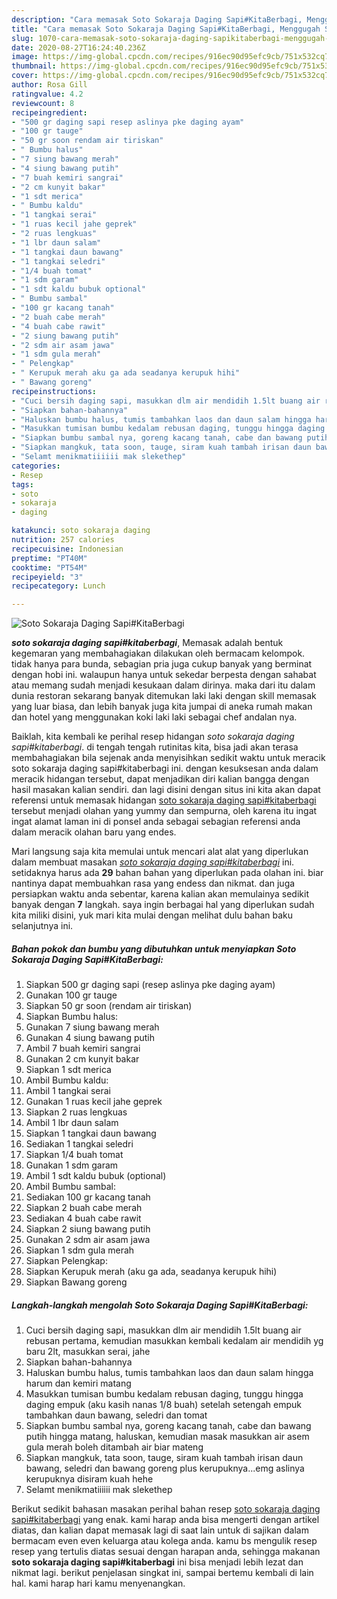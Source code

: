 ```yaml
---
description: "Cara memasak Soto Sokaraja Daging Sapi#KitaBerbagi, Menggugah Selera"
title: "Cara memasak Soto Sokaraja Daging Sapi#KitaBerbagi, Menggugah Selera"
slug: 1070-cara-memasak-soto-sokaraja-daging-sapikitaberbagi-menggugah-selera
date: 2020-08-27T16:24:40.236Z
image: https://img-global.cpcdn.com/recipes/916ec90d95efc9cb/751x532cq70/soto-sokaraja-daging-sapikitaberbagi-foto-resep-utama.jpg
thumbnail: https://img-global.cpcdn.com/recipes/916ec90d95efc9cb/751x532cq70/soto-sokaraja-daging-sapikitaberbagi-foto-resep-utama.jpg
cover: https://img-global.cpcdn.com/recipes/916ec90d95efc9cb/751x532cq70/soto-sokaraja-daging-sapikitaberbagi-foto-resep-utama.jpg
author: Rosa Gill
ratingvalue: 4.2
reviewcount: 8
recipeingredient:
- "500 gr daging sapi resep aslinya pke daging ayam"
- "100 gr tauge"
- "50 gr soon rendam air tiriskan"
- " Bumbu halus"
- "7 siung bawang merah"
- "4 siung bawang putih"
- "7 buah kemiri sangrai"
- "2 cm kunyit bakar"
- "1 sdt merica"
- " Bumbu kaldu"
- "1 tangkai serai"
- "1 ruas kecil jahe geprek"
- "2 ruas lengkuas"
- "1 lbr daun salam"
- "1 tangkai daun bawang"
- "1 tangkai seledri"
- "1/4 buah tomat"
- "1 sdm garam"
- "1 sdt kaldu bubuk optional"
- " Bumbu sambal"
- "100 gr kacang tanah"
- "2 buah cabe merah"
- "4 buah cabe rawit"
- "2 siung bawang putih"
- "2 sdm air asam jawa"
- "1 sdm gula merah"
- " Pelengkap"
- " Kerupuk merah aku ga ada seadanya kerupuk hihi"
- " Bawang goreng"
recipeinstructions:
- "Cuci bersih daging sapi, masukkan dlm air mendidih 1.5lt buang air rebusan pertama, kemudian masukkan kembali kedalam air mendidih yg baru 2lt, masukkan serai, jahe"
- "Siapkan bahan-bahannya"
- "Haluskan bumbu halus, tumis tambahkan laos dan daun salam hingga harum dan kemiri matang"
- "Masukkan tumisan bumbu kedalam rebusan daging, tunggu hingga daging empuk (aku kasih nanas 1/8 buah) setelah setengah empuk tambahkan daun bawang, seledri dan tomat"
- "Siapkan bumbu sambal nya, goreng kacang tanah, cabe dan bawang putih hingga matang, haluskan, kemudian masak masukkan air asem gula merah boleh ditambah air biar mateng"
- "Siapkan mangkuk, tata soon, tauge, siram kuah tambah irisan daun bawang, seledri dan bawang goreng plus kerupuknya...emg aslinya kerupuknya disiram kuah hehe"
- "Selamt menikmatiiiiii mak slekethep"
categories:
- Resep
tags:
- soto
- sokaraja
- daging

katakunci: soto sokaraja daging 
nutrition: 257 calories
recipecuisine: Indonesian
preptime: "PT40M"
cooktime: "PT54M"
recipeyield: "3"
recipecategory: Lunch

---
```



![Soto Sokaraja Daging Sapi#KitaBerbagi](https://img-global.cpcdn.com/recipes/916ec90d95efc9cb/751x532cq70/soto-sokaraja-daging-sapikitaberbagi-foto-resep-utama.jpg)

<b><i>soto sokaraja daging sapi#kitaberbagi</i></b>, Memasak adalah bentuk kegemaran yang membahagiakan dilakukan oleh bermacam kelompok. tidak hanya para bunda, sebagian pria juga cukup banyak yang berminat dengan hobi ini. walaupun hanya untuk sekedar berpesta dengan sahabat atau memang sudah menjadi kesukaan dalam dirinya. maka dari itu dalam dunia restoran sekarang banyak ditemukan laki laki dengan skill memasak yang luar biasa, dan lebih banyak juga kita jumpai di aneka rumah makan dan hotel yang menggunakan koki laki laki sebagai chef andalan nya.



Baiklah, kita kembali ke perihal resep hidangan <i>soto sokaraja daging sapi#kitaberbagi</i>. di tengah tengah rutinitas kita, bisa jadi akan terasa membahagiakan bila sejenak anda menyisihkan sedikit waktu untuk meracik soto sokaraja daging sapi#kitaberbagi ini. dengan kesuksesan anda dalam meracik hidangan tersebut, dapat menjadikan diri kalian bangga dengan hasil masakan kalian sendiri. dan lagi disini dengan situs ini kita akan dapat referensi untuk memasak hidangan <u>soto sokaraja daging sapi#kitaberbagi</u> tersebut menjadi olahan yang yummy dan sempurna, oleh karena itu ingat ingat alamat laman ini di ponsel anda sebagai sebagian referensi anda dalam meracik olahan baru yang endes.


Mari langsung saja kita memulai untuk mencari alat alat yang diperlukan dalam membuat masakan <u><i>soto sokaraja daging sapi#kitaberbagi</i></u> ini. setidaknya harus ada <b>29</b> bahan bahan yang diperlukan pada olahan ini. biar nantinya dapat membuahkan rasa yang endess dan nikmat. dan juga persiapkan waktu anda sebentar, karena kalian akan memulainya sedikit banyak dengan <b>7</b> langkah. saya ingin berbagai hal yang diperlukan sudah kita miliki disini, yuk mari kita mulai dengan melihat dulu bahan baku selanjutnya ini.

<!--inarticleads1-->

##### Bahan pokok dan bumbu yang dibutuhkan untuk menyiapkan Soto Sokaraja Daging Sapi#KitaBerbagi:

1. Siapkan 500 gr daging sapi (resep aslinya pke daging ayam)
1. Gunakan 100 gr tauge
1. Siapkan 50 gr soon (rendam air tiriskan)
1. Siapkan  Bumbu halus:
1. Gunakan 7 siung bawang merah
1. Gunakan 4 siung bawang putih
1. Ambil 7 buah kemiri sangrai
1. Gunakan 2 cm kunyit bakar
1. Siapkan 1 sdt merica
1. Ambil  Bumbu kaldu:
1. Ambil 1 tangkai serai
1. Gunakan 1 ruas kecil jahe geprek
1. Siapkan 2 ruas lengkuas
1. Ambil 1 lbr daun salam
1. Siapkan 1 tangkai daun bawang
1. Sediakan 1 tangkai seledri
1. Siapkan 1/4 buah tomat
1. Gunakan 1 sdm garam
1. Ambil 1 sdt kaldu bubuk (optional)
1. Ambil  Bumbu sambal:
1. Sediakan 100 gr kacang tanah
1. Siapkan 2 buah cabe merah
1. Sediakan 4 buah cabe rawit
1. Siapkan 2 siung bawang putih
1. Gunakan 2 sdm air asam jawa
1. Siapkan 1 sdm gula merah
1. Siapkan  Pelengkap:
1. Siapkan  Kerupuk merah (aku ga ada, seadanya kerupuk hihi)
1. Siapkan  Bawang goreng




<!--inarticleads2-->

##### Langkah-langkah mengolah Soto Sokaraja Daging Sapi#KitaBerbagi:

1. Cuci bersih daging sapi, masukkan dlm air mendidih 1.5lt buang air rebusan pertama, kemudian masukkan kembali kedalam air mendidih yg baru 2lt, masukkan serai, jahe
1. Siapkan bahan-bahannya
1. Haluskan bumbu halus, tumis tambahkan laos dan daun salam hingga harum dan kemiri matang
1. Masukkan tumisan bumbu kedalam rebusan daging, tunggu hingga daging empuk (aku kasih nanas 1/8 buah) setelah setengah empuk tambahkan daun bawang, seledri dan tomat
1. Siapkan bumbu sambal nya, goreng kacang tanah, cabe dan bawang putih hingga matang, haluskan, kemudian masak masukkan air asem gula merah boleh ditambah air biar mateng
1. Siapkan mangkuk, tata soon, tauge, siram kuah tambah irisan daun bawang, seledri dan bawang goreng plus kerupuknya...emg aslinya kerupuknya disiram kuah hehe
1. Selamt menikmatiiiiii mak slekethep




Berikut sedikit bahasan masakan perihal bahan resep <u>soto sokaraja daging sapi#kitaberbagi</u> yang enak. kami harap anda bisa mengerti dengan artikel diatas, dan kalian dapat memasak lagi di saat lain untuk di sajikan dalam bermacam even even keluarga atau kolega anda. kamu bs mengulik resep resep yang tertulis diatas sesuai dengan harapan anda, sehingga makanan <b>soto sokaraja daging sapi#kitaberbagi</b> ini bisa menjadi lebih lezat dan nikmat lagi. berikut penjelasan singkat ini, sampai bertemu kembali di lain hal. kami harap hari kamu menyenangkan.
